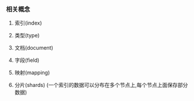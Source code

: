 ### 相关概念
1. 索引(index)

2. 类型(type)

3. 文档(document)

4. 字段(field)

5. 映射(mapping)

6. 分片(shards) (一个索引的数据可以分布在多个节点上,每个节点上面保存部分数据)